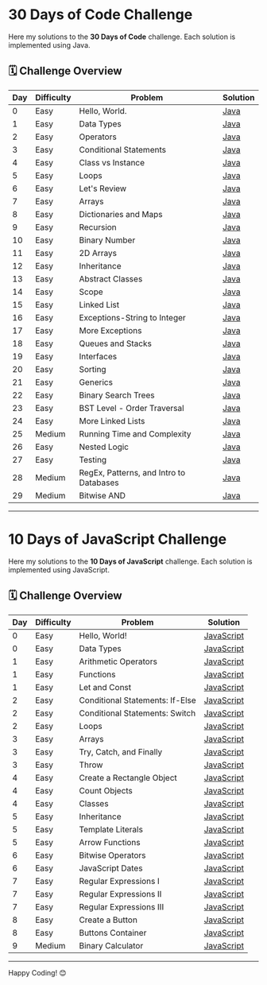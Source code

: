 # 30 Days of Code Challenge

Here my solutions to the **30 Days of Code** challenge. Each solution is implemented using Java.

## 🗓️ Challenge Overview

| Day | Difficulty | Problem                                   | Solution |
|-----|------------|-------------------------------------------|----------|
| 0   | Easy       | Hello, World.                             | [Java](30_Days_Of_Code/Day-0.java) |
| 1   | Easy       | Data Types                                | [Java](30_Days_Of_Code/Day-1.java) |
| 2   | Easy       | Operators                                 | [Java](30_Days_Of_Code/Day-2.java) |
| 3   | Easy       | Conditional Statements                    | [Java](30_Days_Of_Code/Day-3.java) |
| 4   | Easy       | Class vs Instance                         | [Java](30_Days_Of_Code/Day-4.java) |
| 5   | Easy       | Loops                                     | [Java](30_Days_Of_Code/Day-5.java) |
| 6   | Easy       | Let's Review                              | [Java](30_Days_Of_Code/Day-6.java) |
| 7   | Easy       | Arrays                                    | [Java](30_Days_Of_Code/Day-7.java) |
| 8   | Easy       | Dictionaries and Maps                     | [Java](30_Days_Of_Code/Day-8.java) |
| 9   | Easy       | Recursion                                 | [Java](30_Days_Of_Code/Day-9.java) |
| 10  | Easy       | Binary Number                             | [Java](30_Days_Of_Code/Day-10.java) |
| 11  | Easy       | 2D Arrays                                 | [Java](30_Days_Of_Code/Day-11.java) |
| 12  | Easy       | Inheritance                               | [Java](30_Days_Of_Code/Day-12.java) |
| 13  | Easy       | Abstract Classes                          | [Java](30_Days_Of_Code/Day-13.java) |
| 14  | Easy       | Scope                                     | [Java](30_Days_Of_Code/Day-14.java) |
| 15  | Easy       | Linked List                               | [Java](30_Days_Of_Code/Day-15.java) |
| 16  | Easy       | Exceptions-String to Integer              | [Java](30_Days_Of_Code/Day-16.java) |
| 17  | Easy       | More Exceptions                           | [Java](30_Days_Of_Code/Day-17.java) |
| 18  | Easy       | Queues and Stacks                         | [Java](30_Days_Of_Code/Day-18.java) |
| 19  | Easy       | Interfaces                                | [Java](30_Days_Of_Code/Day-19.java) |
| 20  | Easy       | Sorting                                   | [Java](30_Days_Of_Code/Day-20.java) |
| 21  | Easy       | Generics                                  | [Java](30_Days_Of_Code/Day-21.java) |
| 22  | Easy       | Binary Search Trees                       | [Java](30_Days_Of_Code/Day-22.java) |
| 23  | Easy       | BST Level - Order Traversal               | [Java](30_Days_Of_Code/Day-23.java) |
| 24  | Easy       | More Linked Lists                         | [Java](30_Days_Of_Code/Day-24.java) |
| 25  | Medium     | Running Time and Complexity               | [Java](30_Days_Of_Code/Day-25.java) |
| 26  | Easy       | Nested Logic                              | [Java](30_Days_Of_Code/Day-26.java) |
| 27  | Easy       | Testing                                   | [Java](30_Days_Of_Code/Day-27.java) |
| 28  | Medium     | RegEx, Patterns, and Intro to Databases   | [Java](30_Days_Of_Code/Day-28.java) |
| 29  | Medium     | Bitwise AND                               | [Java](30_Days_Of_Code/Day-29.java) |

---

# 10 Days of JavaScript Challenge

Here my solutions to the **10 Days of JavaScript** challenge. Each solution is implemented using JavaScript.

## 🗓️ Challenge Overview

| Day | Difficulty | Problem                                    | Solution |
|-----|------------|--------------------------------------------|----------|
| 0   | Easy       | Hello, World!                              | [JavaScript](10_Day_Of_Javascrpit/Day-0/Hello_World.js) |
| 0   | Easy       | Data Types                                 | [JavaScript](10_Days_Of_JavaScript/Day-0.js) |
| 1   | Easy       | Arithmetic Operators                       | [JavaScript](10_Days_Of_JavaScript/Day-1.js) |
| 1   | Easy       | Functions                                  | [JavaScript](10_Days_Of_JavaScript/Day-1.js) |
| 1   | Easy       | Let and Const                              | [JavaScript](10_Days_Of_JavaScript/Day-1.js) |
| 2   | Easy       | Conditional Statements: If-Else            | [JavaScript](10_Days_Of_JavaScript/Day-2.js) |
| 2   | Easy       | Conditional Statements: Switch             | [JavaScript](10_Days_Of_JavaScript/Day-2.js) |
| 2   | Easy       | Loops                                      | [JavaScript](10_Days_Of_JavaScript/Day-2.js) |
| 3   | Easy       | Arrays                                     | [JavaScript](10_Days_Of_JavaScript/Day-3.js) |
| 3   | Easy       | Try, Catch, and Finally                    | [JavaScript](10_Days_Of_JavaScript/Day-3.js) |
| 3   | Easy       | Throw                                      | [JavaScript](10_Days_Of_JavaScript/Day-3.js) |
| 4   | Easy       | Create a Rectangle Object                  | [JavaScript](10_Days_Of_JavaScript/Day-4.js) |
| 4   | Easy       | Count Objects                              | [JavaScript](10_Days_Of_JavaScript/Day-4.js) |
| 4   | Easy       | Classes                                    | [JavaScript](10_Days_Of_JavaScript/Day-4.js) |
| 5   | Easy       | Inheritance                                | [JavaScript](10_Days_Of_JavaScript/Day-5.js) |
| 5   | Easy       | Template Literals                          | [JavaScript](10_Days_Of_JavaScript/Day-5.js) |
| 5   | Easy       | Arrow Functions                            | [JavaScript](10_Days_Of_JavaScript/Day-5.js) |
| 6   | Easy       | Bitwise Operators                          | [JavaScript](10_Days_Of_JavaScript/Day-6.js) |
| 6   | Easy       | JavaScript Dates                           | [JavaScript](10_Days_Of_JavaScript/Day-6.js) |
| 7   | Easy       | Regular Expressions I                      | [JavaScript](10_Days_Of_JavaScript/Day-7.js) |
| 7   | Easy       | Regular Expressions II                     | [JavaScript](10_Days_Of_JavaScript/Day-7.js) |
| 7   | Easy       | Regular Expressions III                    | [JavaScript](10_Days_Of_JavaScript/Day-7.js) |
| 8   | Easy       | Create a Button                            | [JavaScript](10_Days_Of_JavaScript/Day-8.js) |
| 8   | Easy       | Buttons Container                          | [JavaScript](10_Days_Of_JavaScript/Day-8.js) |
| 9   | Medium     | Binary Calculator                          | [JavaScript](10_Days_Of_JavaScript/Day-9.js) |

---

Happy Coding! 😊
